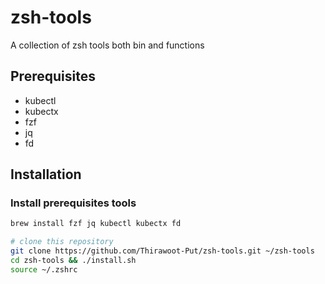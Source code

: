 # zsh-tools
A collection of zsh tools both bin and functions

## Prerequisites
- kubectl
- kubectx
- fzf
- jq
- fd

## Installation
### Install prerequisites tools
```bash
brew install fzf jq kubectl kubectx fd
```

```bash
# clone this repository
git clone https://github.com/Thirawoot-Put/zsh-tools.git ~/zsh-tools
cd zsh-tools && ./install.sh
source ~/.zshrc
```
